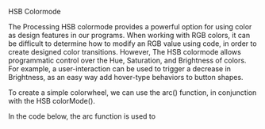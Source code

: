 HSB Colormode

The Processing HSB colormode provides a powerful option for using color as design features in our programs.  When working with RGB colors, it can be difficult to determine how to modify an RGB value using code, in order to create designed color transitions.  However, The HSB colormode allows programmatic control over the Hue, Saturation, and Brightness of colors. For example, a user-interaction can be used to trigger a decrease in Brightness, as an easy way add hover-type behaviors to button shapes. 

To create a simple colorwheel, we can use the arc() function, in conjunction with the HSB colorMode().

In the code below, the arc function is used to 